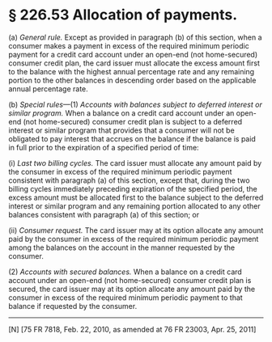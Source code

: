 # § 226.53   Allocation of payments.

(a) *General rule.* Except as provided in paragraph (b) of this section, when a consumer makes a payment in excess of the required minimum periodic payment for a credit card account under an open-end (not home-secured) consumer credit plan, the card issuer must allocate the excess amount first to the balance with the highest annual percentage rate and any remaining portion to the other balances in descending order based on the applicable annual percentage rate.


(b) *Special rules*—(1) *Accounts with balances subject to deferred interest or similar program.* When a balance on a credit card account under an open-end (not home-secured) consumer credit plan is subject to a deferred interest or similar program that provides that a consumer will not be obligated to pay interest that accrues on the balance if the balance is paid in full prior to the expiration of a specified period of time:


(i) *Last two billing cycles.* The card issuer must allocate any amount paid by the consumer in excess of the required minimum periodic payment consistent with paragraph (a) of this section, except that, during the two billing cycles immediately preceding expiration of the specified period, the excess amount must be allocated first to the balance subject to the deferred interest or similar program and any remaining portion allocated to any other balances consistent with paragraph (a) of this section; or


(ii) *Consumer request.* The card issuer may at its option allocate any amount paid by the consumer in excess of the required minimum periodic payment among the balances on the account in the manner requested by the consumer.


(2) *Accounts with secured balances.* When a balance on a credit card account under an open-end (not home-secured) consumer credit plan is secured, the card issuer may at its option allocate any amount paid by the consumer in excess of the required minimum periodic payment to that balance if requested by the consumer.



---

[N] [75 FR 7818, Feb. 22, 2010, as amended at 76 FR 23003, Apr. 25, 2011]




